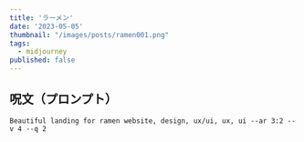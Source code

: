 ```yaml
---
title: 'ラーメン'
date: '2023-05-05'
thumbnail: "/images/posts/ramen001.png"
tags:
  - midjourney
published: false
---
```


## 呪文（プロンプト）
```
Beautiful landing for ramen website, design, ux/ui, ux, ui --ar 3:2 --v 4 --q 2
```